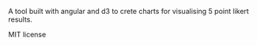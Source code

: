 A tool built with angular and d3 to crete charts for visualising 5 point likert results.

MIT license
